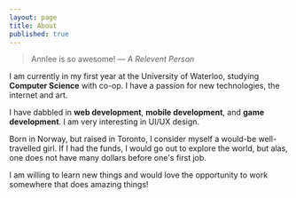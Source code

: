 ```yaml
---
layout: page
title: About
published: true
---
```


> Annlee is so awesome!
  <cite>&mdash; A Relevent Person</cite>
  
  I am currently in my first year at the University of Waterloo, studying **Computer Science** with co-op. I have a passion for new technologies, the internet and art. 
  
  I have dabbled in **web development**, **mobile development**, and **game development**. I am very interesting in UI/UX design. 
  
  Born in Norway, but raised in Toronto, I consider myself a would-be well-travelled girl. If I had the funds, I would go out to explore the world, but alas, one does not have many dollars before one's first job. 
  
  I am willing to learn new things and would love the opportunity to work somewhere that does amazing things!